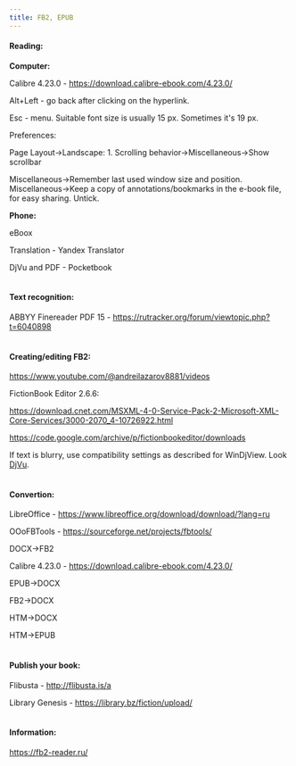 ```yaml
---
title: FB2, EPUB
---
```


#### Reading:

**Computer:**

Calibre 4.23.0 - <https://download.calibre-ebook.com/4.23.0/>

Alt+Left - go back after clicking on the hyperlink.

Esc - menu. Suitable font size is usually 15 px. Sometimes it's 19 px.

Preferences:

Page Layout->Landscape: 1. Scrolling behavior->Miscellaneous->Show scrollbar

Miscellaneous->Remember last used window size and position. Miscellaneous->Keep a copy of annotations/bookmarks in the e-book file, for easy sharing. Untick.

**Phone:**

eBoox

Translation - Yandex Translator

DjVu and PDF - Pocketbook
<br><br>

#### Text recognition:

ABBYY Finereader PDF 15 - <https://rutracker.org/forum/viewtopic.php?t=6040898>
<br><br>

#### Creating/editing FB2:

<https://www.youtube.com/@andreilazarov8881/videos>

FictionBook Editor 2.6.6:

<https://download.cnet.com/MSXML-4-0-Service-Pack-2-Microsoft-XML-Core-Services/3000-2070_4-10726922.html>

<https://code.google.com/archive/p/fictionbookeditor/downloads>

If text is blurry, use compatibility settings as described for WinDjView. Look [DjVu](/en/djvu).
<br><br>

#### Convertion:

LibreOffice - <https://www.libreoffice.org/download/download/?lang=ru>

OOoFBTools - <https://sourceforge.net/projects/fbtools/>

DOCX->FB2

Calibre 4.23.0 - <https://download.calibre-ebook.com/4.23.0/>

EPUB->DOCX

FB2->DOCX

HTM->DOCX

HTM->EPUB
<br><br>

#### Publish your book:

Flibusta - <http://flibusta.is/a>

Library Genesis - <https://library.bz/fiction/upload/>
<br><br>

#### Information:

<https://fb2-reader.ru/>